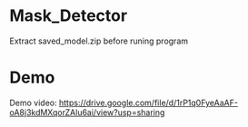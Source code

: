# Mask_Detector

Extract saved_model.zip before runing program

# Demo

Demo video: https://drive.google.com/file/d/1rP1q0FyeAaAF-oA8j3kdMXqorZAlu6ai/view?usp=sharing

